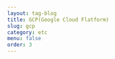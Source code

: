 ```yaml
---
layout: tag-blog
title: GCP(Google Cloud Flatform)
slug: gcp
category: etc
menu: false
order: 3
---
```

